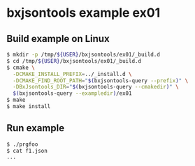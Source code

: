 # bxjsontools example ex01

## Build example on Linux

```sh
$ mkdir -p /tmp/${USER}/bxjsontools/ex01/_build.d
$ cd /tmp/${USER}/bxjsontools/ex01/_build.d
$ cmake \
  -DCMAKE_INSTALL_PREFIX=../_install.d \
  -DCMAKE_FIND_ROOT_PATH="$(bxjsontools-query --prefix)" \
  -DBxJsontools_DIR="$(bxjsontools-query --cmakedir)" \
  $(bxjsontools-query --exampledir)/ex01
$ make
$ make install
```

## Run example

```sh
$ ./prgfoo
$ cat f1.json
...
```
